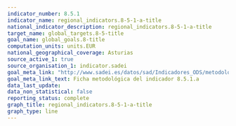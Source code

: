 ```yaml
---
indicator_number: 8.5.1
indicator_name: regional_indicators.8-5-1-a-title
national_indicator_description: regional_indicators.8-5-1-a-title
target_name: global_targets.8-5-title
goal_name: global_goals.8-title
computation_units: units.EUR
national_geographical_coverage: Asturias
source_active_1: true
source_organisation_1: indicator.sadei
goal_meta_link: "http://www.sadei.es/datos/sad/Indicadores_ODS/metodologia/8.5.1.a.pdf"
goal_meta_link_text: Ficha metodológica del indicador 8.5.1.a
data_last_update:  
data_non_statistical: false
reporting_status: complete
graph_title: regional_indicators.8-5-1-a-title
graph_type: line
---
```

